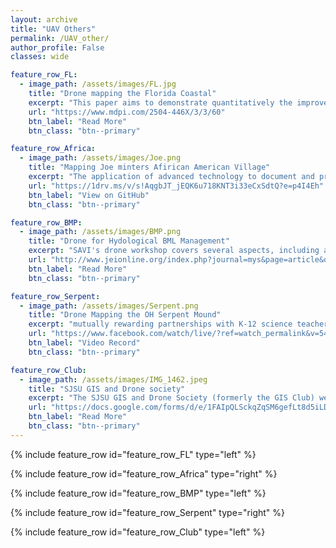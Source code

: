 ```yaml
---
layout: archive
title: "UAV Others"
permalink: /UAV_other/
author_profile: False
classes: wide

feature_row_FL:
  - image_path: /assets/images/FL.jpg
    title: "Drone mapping the Florida Coastal"
    excerpt: "This paper aims to demonstrate quantitatively the improved resolution achieved by utilizing a multispectral UAV mapping technique for advanced mapping and assessment of coastal land cover. Field trials of the multispectral UAV mapping were conducted over the Indian River Lagoon along the central Atlantic coast of Florida. Ground Control Points (GCPs) were collected to generate a rigorously geo-referenced dataset of UAV imagery, allowing for comparison to geo-referenced satellite and aerial imagery. Multi-spectral satellite imagery (Sentinel-2) was also obtained for the same region to map land cover. NDVI and object-oriented classification methods were employed to compare the mapping capabilities of UAVs and satellites."
    url: "https://www.mdpi.com/2504-446X/3/3/60"
    btn_label: "Read More"
    btn_class: "btn--primary"

feature_row_Africa:
  - image_path: /assets/images/Joe.png
    title: "Mapping Joe minters Afirican American Village"
    excerpt: "The application of advanced technology to document and preserve an art installation will be demonstrated through the mapping and digital documentation of artist Joe Minter's work. Minter, a found-object artist in Birmingham, has constructed a collection entitled "African Village in America" around his home in Birmingham, Alabama, which narrates his life story and cultural movement. With the University of Alabama's expertise in geographic imaging, art curation, digital cataloguing, and art history, a digital rendering is being created to provide immediate access to the artist's site-specific presentation of found-object sculptures for scholars and the public. Previously, visitors were required to view the monumental environment in person, but the digital rendering will make it accessible to a wider audience. "
    url: "https://1drv.ms/v/s!AqgbJT_jEQK6u718KNT3i33eCxSdtQ?e=p4I4Eh"
    btn_label: "View on GitHub"
    btn_class: "btn--primary"

feature_row_BMP:
  - image_path: /assets/images/BMP.png
    title: "Drone for Hydological BML Management"
    excerpt: "SAVI's drone workshop covers several aspects, including assessing participants and providing training in drone operations, preparing, planning, and realizing flights, discussing airspace regulations, processing and analyzing imagery, and managing data. Trainees are assigned self-study tutorials to promote continued learning for drone mapping. The training program consists of five sections that are implemented in the field and a post-training self-study guide to prepare participants for the FAA Part 107 examination. (Free for SJSU students)"
    url: "http://www.jeionline.org/index.php?journal=mys&page=article&op=view&path%5B%5D=202000433"
    btn_label: "Read More"
    btn_class: "btn--primary"

feature_row_Serpent:
  - image_path: /assets/images/Serpent.png
    title: "Drone Mapping the OH Serpent Mound"
    excerpt: "mutually rewarding partnerships with K-12 science teachers, transferring their experience in cutting-edge research to classroom content with broader impacts. I collaborate with teachers during fieldwork activities and assist in developing science lessons that utilize fieldwork data and drone mapping principles to promote inquiry-based learning with students."
    url: "https://www.facebook.com/watch/live/?ref=watch_permalink&v=544403550277383"
    btn_label: "Video Record"
    btn_class: "btn--primary"

feature_row_Club:
  - image_path: /assets/images/IMG_1462.jpeg
    title: "SJSU GIS and Drone society"
    excerpt: "The SJSU GIS and Drone Society (formerly the GIS Club) welcomes individuals from all majors. The society comprises people with a shared interest in staying abreast of the latest developments in geography, from gaining a deeper understanding of GIS to exploring the potential of drones. Throughout the semester, we organize various activities, including touring San Jose as a group, participating in study sessions to support each other, and engaging in fun activities."
    url: "https://docs.google.com/forms/d/e/1FAIpQLSckqZqSM6gefLt8d5iLDeQKq03pmbF2PAB6B1HSBe08jmObXg/viewform"
    btn_label: "Read More"
    btn_class: "btn--primary"
---
```


{% include feature_row id="feature_row_FL" type="left" %}

{% include feature_row id="feature_row_Africa" type="right" %}

{% include feature_row id="feature_row_BMP" type="left" %}

{% include feature_row id="feature_row_Serpent" type="right" %}

{% include feature_row id="feature_row_Club" type="left" %}





